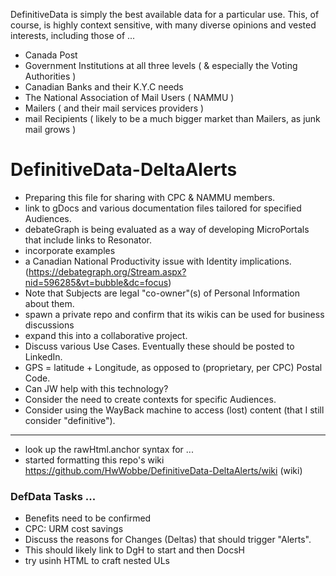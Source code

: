 DefinitiveData is simply the best available data for a particular use.  This, of course, is highly context sensitive, with many diverse opinions and vested interests, including those of ...

* Canada Post
* Government Institutions at all three levels ( & especially the Voting Authorities )
* Canadian Banks and their K.Y.C needs
* The National Association of Mail Users ( NAMMU )
* Mailers ( and their mail services providers )
* mail Recipients ( likely to be a much bigger market than Mailers, as junk mail grows )

# DefinitiveData-DeltaAlerts

* Preparing this file for sharing with CPC & NAMMU members.
* link to gDocs and various documentation files tailored for specified Audiences.
* debateGraph is being evaluated as a way of developing MicroPortals that include links to Resonator.
* incorporate examples
* a Canadian National Productivity issue with Identity implications. (https://debategraph.org/Stream.aspx?nid=596285&vt=bubble&dc=focus)
* Note that Subjects are legal "co-owner"(s) of Personal Information about them.
* spawn a private repo and confirm that its wikis can be used for business discussions
* expand this into a collaborative project.
* Discuss various Use Cases.  Eventually these should be posted to LinkedIn.
* GPS = latitude + Longitude, as opposed to (proprietary, per CPC) Postal Code.
* Can JW help with this technology?
* Consider the need to create contexts for specific Audiences.
* Consider using the WayBack machine to access (lost) content (that I still consider "definitive").

<hr>

* look up the rawHtml.anchor syntax for ...
* started formatting this repo's wiki https://github.com/HwWobbe/DefinitiveData-DeltaAlerts/wiki (wiki)

### DefData Tasks ...

* Benefits need to be confirmed
* CPC: URM cost savings
* Discuss the reasons for Changes (Deltas) that should trigger "Alerts".
* This should likely link to DgH to start and then DocsH
* try usinh HTML to craft nested ULs
